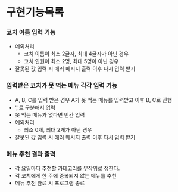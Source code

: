 # 구현기능목록

### 코치 이름 입력 기능

- 예외처리
  - 코치 이름이 최소 2글자, 최대 4글자가 아닌 경우
  - 코치 인원이 최소 2명, 최대 5명이 아닌 경우
- 잘못된 값 입력 시 에러 메시지 출력 이후 다시 입력 받기

### 입력받은 코치가 못 먹는 메뉴 각각 입력 기능

- A, B, C를 입력 받은 경우 A가 못 먹는 메뉴를 입력받고 이후 B, C로 진행
- ','로 구분해서 입력
- 못 먹는 메뉴가 없다면 빈칸 입력
- 예외처리
  - 최소 0개, 최대 2개가 아닌 경우
- 잘못된 값 입력 시 에러 메시지 출력 이후 다시 입력 받기

### 메뉴 추천 결과 출력

- 각 요일마다 추천할 카테고리를 무작위로 정한다.
- 각 코치에게 한 주에 중복되지 않는 메뉴를 추천
- 메뉴 추천 완료 시 프로그램 종료

